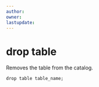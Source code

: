 ```yaml
---
author: 
owner: 
lastupdate: 
---
```


# drop table

Removes the table from the catalog.

`drop table table_name;`
